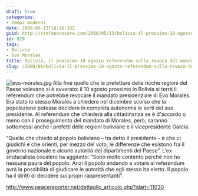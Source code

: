 ```yaml
---
draft: true
categories:
- Tempi moderni
date: 2008-05-13T18:16:33Z
guid: http://stefanocecere.com/2008/05/13/bolivia-il-prossimo-10-agosto-referendum-sulla-revoca-del-mandato-a-morales/
id: 929
tags:
- Bolivia
- Evo Morales
title: Bolivia, il prossimo 10 agosto referendum sulla revoca del mandato a Morales
slug: /2008/05/bolivia-il-prossimo-10-agosto-referendum-sulla-revoca-del-mandato-a-morales/
---
```


<img src='http://stefanocecere.com/wp-content/uploads/sites/3/2008/05/evo-morales.jpg' alt='evo-morales.jpg' align="left" />Alla fine quello che le prefetture delle ricche regioni del Paese volevano si è avverato: il 10 agosto prossimo in Bolivia si terrà il referendum che potrebbe revocare il mandato presidenziale di Evo Morales. Era stato lo stesso Morales a chiedere nel dicembre scorso che la popolazione potesse decidere in completa autonomia le sorti del suo presidente. Al referendum che chiederà alla cittadinanza se è d'accordo o meno con il proseguimento del mandato di Morales, però, saranno sottomessi anche i prefetti delle regioni boliviane e il vicepresidente Garcia.
  
“Quello che chiedo al popolo boliviano – ha detto il presidente - è che ci giudichi e che orienti, per mezzo del voto, le differenze che esistono fra il governo nazionale e alcune autorità dei dipartimenti del Paese”. L'ex sindacalista cocalero ha aggiunto: “Sono molto contento perchè non ho nessuna paura del popolo. Anzi il popolo andando a votare al referendum avrà la possibilità di giudicare le autorità che egli stesso ha eletto. Il popolo ha il diritti di decidere sui propri rappresentanti”.

<http://www.peacereporter.net/dettaglio_articolo.php?idart=11030>